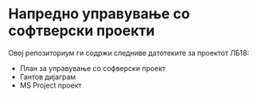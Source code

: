 # Напредно управување со софтверски проекти

Овој репозиториум ги содржи следниве датотеките за проектот ЛБ18:

- План за управување со софверски проект
- Гантов дијаграм
- MS Project проект
